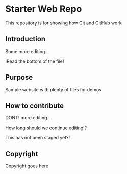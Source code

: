 # Starter Web Repo

This repository is for showing how Git and GitHub work

## Introduction

Some more editing...

!Read the bottom of the file!

## Purpose

Sample website with plenty of files for demos

## How to contribute

DONT! more editing...

How long should we continue editing!?

This has not been staged yet?!

## Copyright

Copyright goes here
